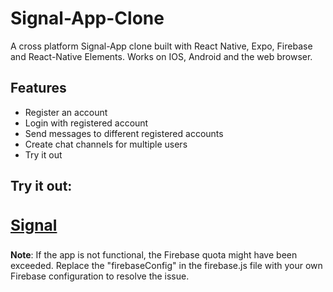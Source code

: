 <h1>Signal-App-Clone</h1>

A cross platform Signal-App clone built with React Native, Expo, Firebase and React-Native Elements. Works on IOS, Android and the web browser.

<h2>Features</h2>
<ul>
    <li>Register an account</li>
    <li>Login with registered account</li>
    <li>Send messages to different registered accounts</li>
    <li>Create chat channels for multiple users</li>
    <li>Try it out</li>
</ul>

<h2>Try it out: <a href="https://signal-clone-yt-bui.web.app"><h3>Signal</h3> </a> </h2> 

**Note**: If the app is not functional, the Firebase quota might have been exceeded. Replace the "firebaseConfig" in the firebase.js file with your own Firebase configuration to resolve the issue.